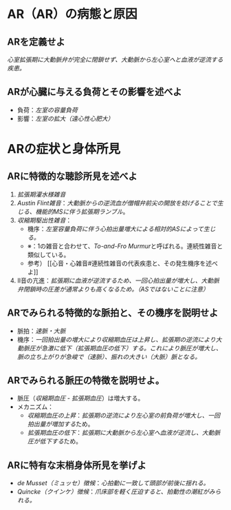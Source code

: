 # AR（AR）の病態と原因
## ARを定義せよ
*心室拡張期に大動脈弁が完全に閉鎖せず、大動脈から左心室へと血液が逆流する疾患。*

## ARが心臓に与える負荷とその影響を述べよ
- 負荷：*左室の容量負荷*
- 影響：*左室の拡大（遠心性心肥大）*
# ARの症状と身体所見

## ARに特徴的な聴診所見を述べよ
1. *拡張期灌水様雑音*
2. *Austin Flint雑音*：*大動脈からの逆流血が僧帽弁前尖の開放を妨げることで生じる、機能的MSに伴う拡張期ランブル*。
3. *収縮期駆出性雑音*：
	- 機序：*左室容量負荷に伴う心拍出量増大による相対的ASによって生じる。*
	- ※：1の雑音と合わせて、*To-and-Fro Murmur*と呼ばれる。連続性雑音と類似している。
	- 参考） [[心音・心雑音#連続性雑音の代表疾患と、その発生機序を述べよ]]
4. II音の亢進：*拡張期に血液が逆流するため、一回心拍出量が増大し、大動脈弁閉鎖時の圧差が通常よりも高くなるため。（ASではないことに注意）*

## ARでみられる特徴的な脈拍と、その機序を説明せよ
- 脈拍：*速脈・大脈*
- 機序：*一回拍出量の増大により収縮期血圧は上昇し、拡張期の逆流により大動脈圧が急激に低下（拡張期血圧の低下）する。これにより脈圧が増大し、脈の立ち上がりが急峻で（速脈）、振れの大きい（大脈）脈となる。*
## ARでみられる脈圧の特徴を説明せよ。
- 脈圧（*収縮期血圧 - 拡張期血圧*）は増大する。
- メカニズム：
	- *収縮期血圧の上昇*：*拡張期の逆流により左心室の前負荷が増大し、一回拍出量が増加する*ため。
	- *拡張期血圧の低下*：*拡張期に大動脈から左心室へ血液が逆流し、大動脈圧が低下する*ため。

## ARに特有な末梢身体所見を挙げよ
- *de Musset（ミュッセ）徴候*：*心拍動に一致して頭部が前後に揺れる。*
- *Quincke（クインケ）徴候*：*爪床部を軽く圧迫すると、拍動性の潮紅がみられる。*